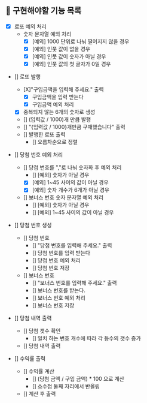 ## 🚀 구현해야할 기능 목록

- [X] 로또 예외 처리
  - 숫자 문자열 예외 처리
    - [X] [예외] 1000 단위로 나눠 떨어지지 않을 경우
    - [X] [예외] 인풋 값이 없을 경우
    - [X] [예외] 인풋 값이 숫자가 아닐 경우
    - [X] [예외] 인풋 값의 첫 글자가 0일 경우

- [] 로또 발행
  - [X]"구입금액을 입력해 주세요." 출력
    - [X] 구입금액을 입력 받는다
    - [X] 구입금액 예외 처리 
  - [X] 중복되지 않는 6개의 숫자로 생성
  - [] (입력값 / 1000)개 만큼 발행
  - [] "{입력값 / 1000}개만큼 구매했습니다" 출력
  - [] 발행한 로또 출력
    - [] 오름차순으로 정렬

- [] 당첨 번호 예외 처리
  - [] 당첨 번호를 ","로 나눠 숫자화 후 예외 처리
    - [] [예외] 숫자가 아닐 경우
    - [X] [예외] 1~45 사이의 값이 아닐 경우
    - [X] [예외] 숫자 개수가 6개가 아닐 경우
  - [] 보너스 번호 숫자 문자열 예외 처리
    - [] [예외] 숫자가 아닐 경우
    - [] [예외] 1~45 사이의 값이 아닐 경우

- [] 당첨 번호 생성
  - [] 당첨 번호
    - [] "당첨 번호를 입력해 주세요." 출력
    - [] 당첨 번호를 입력 받는다
    - [] 당첨 번호 예외 처리
    - [] 당첨 번호 저장
  - [] 보너스 번호
    - [] "보너스 번호를 입력해 주세요." 출력
    - [] 보너스 번호를 받는다.
    - [] 보너스 번호 예외 처리
    - [] 보너스 번호 저장

- [] 당첨 내역 출력
  - [] 당첨 갯수 확인
    - [] 일치 하는 번호 개수에 따라 각 등수의 갯수 증가
  - [] 당첨 내역 출력

- [] 수익률 출력
  - [] 수익률 계산
    - [] (당첨 금액 / 구입 금액) * 100 으로 계산
    - [] 소수점 둘째 자리에서 반올림
  - [] 계산 후 출력
